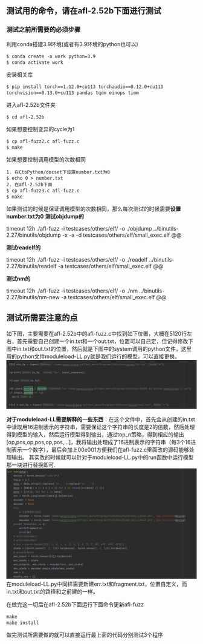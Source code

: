 ## 测试用的命令，请在afl-2.52b下面进行测试
### 测试之前所需要的必须步骤

利用conda搭建3.9环境(或者有3.9环境的python也可以)
```
$ conda create -n work python=3.9
$ conda activate work
```
安装相关库
```
$ pip install torch==1.12.0+cu113 torchaudio==0.12.0+cu113 torchvision==0.13.0+cu113 pandas tqdm einops timm
```
进入afl-2.52b文件夹
```
$ cd afl-2.52b
```
如果想要控制变异的cycle为1
```
$ cp afl-fuzz2.c afl-fuzz.c
$ make 
```
如果想要控制调用模型的次数相同
```
1. 在CtoPython/docset下设置number.txt为0
$ echo 0 > number.txt
2. 在afl-2.52b下面
$ cp afl-fuzz3.c afl-fuzz.c
$ make 
```
如果测试的时候是保证调用模型的次数相同，那么每次测试的时候需要**设置number.txt为0**
**测试objdump的**

timeout 12h ./afl-fuzz -i testcases/others/elf/ -o ./objdump ../binutils-2.27/binutils/objdump -x -a -d testcases/others/elf/small_exec.elf @@

**测试readelf的**

timeout 12h ./afl-fuzz -i testcases/others/elf/ -o ./readelf ../binutils-2.27/binutils/readelf -a testcases/others/elf/small_exec.elf @@

**测试nm的**

timeout 12h ./afl-fuzz -i testcases/others/elf/ -o ./nm ../binutils-2.27/binutils/nm-new -a testcases/others/elf/small_exec.elf @@

## 测试所需要注意的点
如下图，主要需要在afl-2.52b中的afl-fuzz.c中找到如下位置，大概在5120行左右，首先需要自己创建一个in.txt和一个out.txt，位置可以自己定，但记得修改下图中in.txt和out.txt的位置，然后就是下图中的system调用的python文件，这里用的python文件moduleload-LL.py就是我们运行的模型，可以直接更换。
![图片](./readme的图片.png)

**对于moduleload-LL需要解释的一些东西**：在这个文件中，首先会从创建的in.txt中读取用16进制表示的字符串，需要保证这个字符串的长度是2的倍数，然后处理得到模型的输入，然后运行模型得到输出，通过top_n策略，得到相应的输出\[op,pos,op,pos,op,pos,...\]，我将输出处理成了16进制表示的字符串（每3个16进制表示一个数字），最后会加上00e001方便我们在afl-fuzz.c里面改的源码能够处理输出。
其实改的时候就可以针对于moduleload-LL.py中的run函数中运行模型那一块进行替换即可.
![图片](./readme的图片2.png)
在moduleload-LL.py中同样需要新建err.txt和fragment.txt，位置自定义，而in.txt和out.txt的路径和之前建的一样。

在做完这一切后在afl-2.52b下面运行下面命令更新afl-fuzz


~~~
make
make install
~~~

做完测试所需要做的就可以直接运行最上面的代码分别测试3个程序
